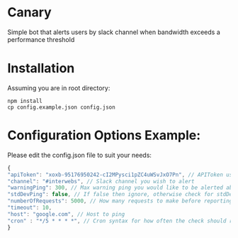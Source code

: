 # Canary
Simple bot that alerts users by slack channel when bandwidth exceeds a performance threshold

# Installation
Assuming you are in root directory:
```
npm install
cp config.example.json config.json
```

# Configuration Options Example:
Please edit the config.json file to suit your needs:
```js
{
"apiToken": "xoxb-95176950242-cI2MPysci1pZC4uWSvJxO7Pn", // APIToken used for Slack 
"channel": "#interwebs", // Slack channel you wish to alert
"warningPing": 300, // Max warning ping you would like to be alerted about
"stdDevPing": false, // If false then ignore, otherwise check for stdDev ping as well
"numberOfRequests": 5000, // How many requests to make before reporting back
"timeout": 10,
"host": "google.com", // Host to ping
"cron" : "*/5 * * * *", // Cron syntax for how often the check should run
}
```
